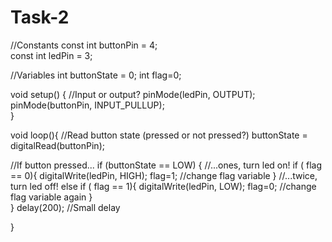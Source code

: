 # Task-2
//Constants
const int buttonPin = 4;     
const int ledPin =  3;     

//Variables
int buttonState = 0;
int flag=0;

void setup() {
  //Input or output?
  pinMode(ledPin, OUTPUT);      
  pinMode(buttonPin, INPUT_PULLUP);   
}

void loop(){
  //Read button state (pressed or not pressed?)
  buttonState = digitalRead(buttonPin);

  //If button pressed...
  if (buttonState == LOW) { 
    //...ones, turn led on!
    if ( flag == 0){
      digitalWrite(ledPin, HIGH);
      flag=1; //change flag variable
    }
    //...twice, turn led off!
    else if ( flag == 1){
      digitalWrite(ledPin, LOW);
      flag=0; //change flag variable again 
    }    
  }
  delay(200); //Small delay

}
